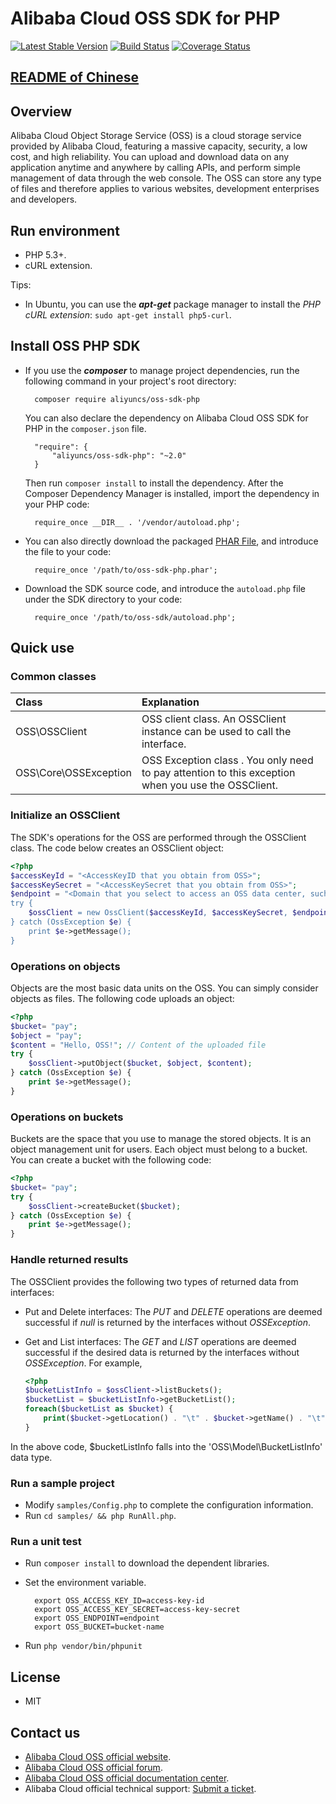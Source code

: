 ﻿# Alibaba Cloud OSS SDK for PHP

[![Latest Stable Version](https://poser.pugx.org/aliyuncs/oss-sdk-php/v/stable)](https://packagist.org/packages/aliyuncs/oss-sdk-php)
[![Build Status](https://travis-ci.org/aliyun/aliyun-oss-php-sdk.svg?branch=master)](https://travis-ci.org/aliyun/aliyun-oss-php-sdk)
[![Coverage Status](https://coveralls.io/repos/github/aliyun/aliyun-oss-php-sdk/badge.svg?branch=master)](https://coveralls.io/github/aliyun/aliyun-oss-php-sdk?branch=master)

## [README of Chinese](https://github.com/aliyun/aliyun-oss-php-sdk/blob/master/README-CN.md)

## Overview

Alibaba Cloud Object Storage Service (OSS) is a cloud storage service provided by Alibaba Cloud, featuring a massive capacity, security, a low cost, and high reliability. You can upload and download data on any application anytime and anywhere by calling APIs, and perform simple management of data through the web console. The OSS can store any type of files and therefore applies to various websites, development enterprises and developers.


## Run environment
- PHP 5.3+.
- cURL extension.

Tips:

- In Ubuntu, you can use the ***apt-get*** package manager to install the *PHP cURL extension*: `sudo apt-get install php5-curl`.

## Install OSS PHP SDK

- If you use the ***composer*** to manage project dependencies, run the following command in your project's root directory:

        composer require aliyuncs/oss-sdk-php

   You can also declare the dependency on Alibaba Cloud OSS SDK for PHP in the `composer.json` file.

        "require": {
            "aliyuncs/oss-sdk-php": "~2.0"
        }

   Then run `composer install` to install the dependency. After the Composer Dependency Manager is installed, import the dependency in your PHP code: 

        require_once __DIR__ . '/vendor/autoload.php';

- You can also directly download the packaged [PHAR File][releases-page], and 
   introduce the file to your code: 

        require_once '/path/to/oss-sdk-php.phar';

- Download the SDK source code, and introduce the `autoload.php` file under the SDK directory to your code: 

        require_once '/path/to/oss-sdk/autoload.php';

## Quick use

### Common classes

| Class | Explanation |
|:------------------|:------------------------------------|
|OSS\OSSClient | OSS client class. An OSSClient instance can be used to call the interface.  |
|OSS\Core\OSSException |OSS Exception class . You only need to pay attention to this exception when you use the OSSClient. |

### Initialize an OSSClient

The SDK's operations for the OSS are performed through the OSSClient class. The code below creates an OSSClient object:

```php
<?php
$accessKeyId = "<AccessKeyID that you obtain from OSS>";
$accessKeySecret = "<AccessKeySecret that you obtain from OSS>";
$endpoint = "<Domain that you select to access an OSS data center, such as "oss-cn-hangzhou.aliyuncs.com>";
try {
    $ossClient = new OssClient($accessKeyId, $accessKeySecret, $endpoint);
} catch (OssException $e) {
    print $e->getMessage();
}
```

### Operations on objects

Objects are the most basic data units on the OSS. You can simply consider objects as files. The following code uploads an object:

```php
<?php
$bucket= "pay";
$object = "pay";
$content = "Hello, OSS!"; // Content of the uploaded file
try {
    $ossClient->putObject($bucket, $object, $content);
} catch (OssException $e) {
    print $e->getMessage();
}
```

### Operations on buckets

Buckets are the space that you use to manage the stored objects. It is an object management unit for users. Each object must belong to a bucket. You can create a bucket with the following code:

```php
<?php
$bucket= "pay";
try {
    $ossClient->createBucket($bucket);
} catch (OssException $e) {
    print $e->getMessage();
}
```

### Handle returned results

The OSSClient provides the following two types of returned data from interfaces:

- Put and Delete interfaces: The *PUT* and *DELETE* operations are deemed successful if *null* is returned by the interfaces without *OSSException*.
- Get and List interfaces: The *GET* and *LIST* operations are deemed successful if the desired data is returned by the interfaces without *OSSException*. For example, 

    ```php
    <?php
    $bucketListInfo = $ossClient->listBuckets();
    $bucketList = $bucketListInfo->getBucketList();
    foreach($bucketList as $bucket) {
        print($bucket->getLocation() . "\t" . $bucket->getName() . "\t" . $bucket->getCreatedate() . "\n");
    }
    ```
In the above code, $bucketListInfo falls into the 'OSS\Model\BucketListInfo' data type.


### Run a sample project

- Modify `samples/Config.php` to complete the configuration information. 
- Run `cd samples/ && php RunAll.php`. 

### Run a unit test

- Run `composer install` to download the dependent libraries. 
- Set the environment variable. 

        export OSS_ACCESS_KEY_ID=access-key-id
        export OSS_ACCESS_KEY_SECRET=access-key-secret
        export OSS_ENDPOINT=endpoint
        export OSS_BUCKET=bucket-name

- Run `php vendor/bin/phpunit`

## License

- MIT

## Contact us

- [Alibaba Cloud OSS official website](http://oss.aliyun.com).
- [Alibaba Cloud OSS official forum](http://bbs.aliyun.com).
- [Alibaba Cloud OSS official documentation center](http://www.aliyun.com/product/oss#Docs).
- Alibaba Cloud official technical support: [Submit a ticket](https://workorder.console.aliyun.com/#/ticket/createIndex).

[releases-page]: https://github.com/aliyun/aliyun-oss-php-sdk/releases
[phar-composer]: https://github.com/clue/phar-composer

